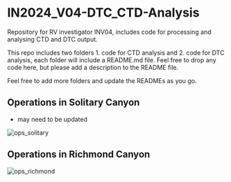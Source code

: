 # IN2024_V04-DTC_CTD-Analysis
Repository for RV investigator INV04, includes code for processing and analysing CTD and DTC output.

This repo includes two folders 1. code for CTD analysis and 2. code for DTC analysis, each folder will include a README.md file. Feel free to drop any code here, but please add a description to the README file. 

Feel free to add more folders and update the READMEs as you go.


## Operations in Solitary Canyon 

- may need to be updated
  

![ops_solitary](https://github.com/Isabela-conde/IN2024_V04-Data-Analysis/assets/160552485/dd5043d1-f842-446a-ac93-358a6cf4e0d6)


## Operations in Richmond Canyon
![ops_richmond](https://github.com/Isabela-conde/IN2024_V04-Data-Analysis/assets/160552485/0b1a1d7a-fc51-4dc2-b10c-51dec079a2b9)
